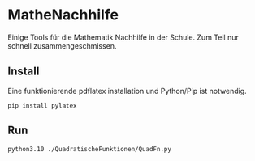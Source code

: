 # MatheNachhilfe
Einige Tools für die Mathematik Nachhilfe in der Schule.
Zum Teil nur schnell zusammengeschmissen.

## Install
Eine funktionierende pdflatex installation und Python/Pip ist notwendig.

    pip install pylatex


## Run
    python3.10 ./QuadratischeFunktionen/QuadFn.py